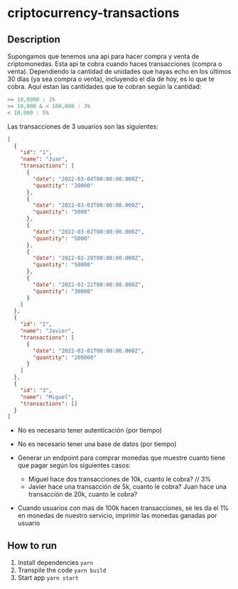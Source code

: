 # criptocurrency-transactions

## Description

Supongamos que tenemos una api para hacer compra y venta de criptomonedas. Esta api te cobra cuando haces transacciones (compra o venta). Dependiendo la cantidad de unidades que hayas echo en los últimos 30 días (ya sea compra o venta), incluyendo el día de hoy, es lo que te cobra. Aquí estan las cantidades que te cobran según la cantidad:

```ts
>= 10,0000 : 1%
>= 10,000 & < 100,000 : 3%
< 10,000 : 5%
```

Las transacciones de 3 usuarios son las siguientes:

```json
[
  {
    "id": "1",
    "name": "Juan",
    "transactions": [
      {
        "date": "2022-03-04T00:00:00.000Z",
        "quantity": "20000"
      },
      {
        "date": "2022-03-03T00:00:00.000Z",
        "quantity": "5000"
      },
      {
        "date": "2022-03-02T00:00:00.000Z",
        "quantity": "5000"
      },
      {
        "date": "2022-02-28T00:00:00.000Z",
        "quantity": "50000"
      },
      {
        "date": "2022-02-22T00:00:00.000Z",
        "quantity": "30000"
      }
    ]
  },
  {
    "id": "2",
    "name": "Javier",
    "transactions": [
      {
        "date": "2022-02-01T00:00:00.000Z",
        "quantity": "200000"
      }
    ]
  },
  {
    "id": "3",
    "name": "Miguel",
    "transactions": []
  }
]
```

- No es necesario tener autenticación (por tiempo)
- No es necesario tener una base de datos (por tiempo)
- Generar un endpoint para comprar monedas que muestre cuanto tiene que pagar según los siguientes casos:

  - Miguel hace dos transacciones de 10k, cuanto le cobra? // 3%
  - Javier hace una transacción de 5k, cuanto le cobra? Juan hace una transacción de 20k, cuanto le cobra?

- Cuando usuarios con mas de 100k hacen transacciones, se les da el 1% en monedas de nuestro servicio, imprimir las monedas ganadas por usuario

## How to run

1. Install dependencies `yarn`
2. Transpile the code `yarn build`
3. Start app `yarn start`
